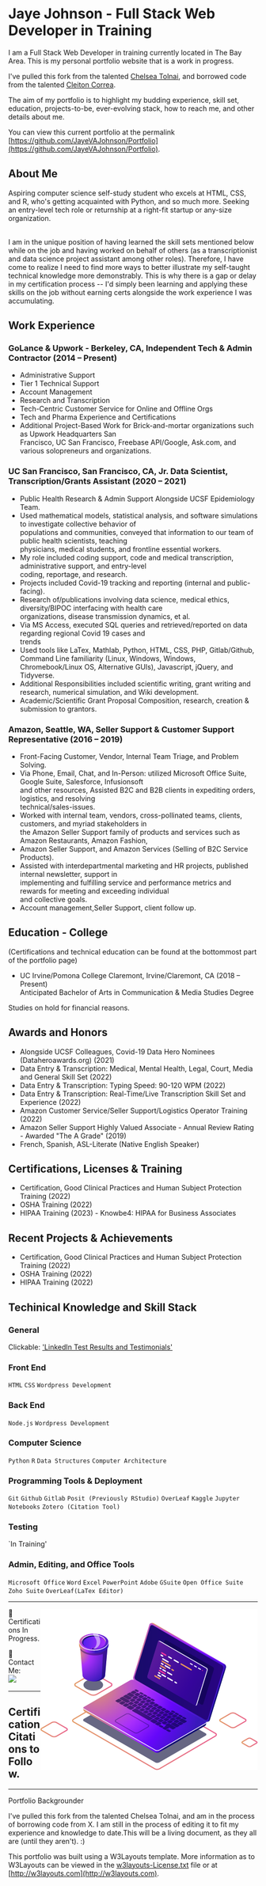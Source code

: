 # Jaye Johnson - Full Stack Web Developer in Training

I am a Full Stack Web Developer in training currently located in The Bay Area. This is my personal portfolio website that is a work in progress.

I've pulled this fork from the talented [Chelsea Tolnai](https://github.com/ChelseaTolnai/Portfolio), and borrowed code from the talented [Cleiton Correa](https://github.com/CleitonCorrea/my-certifications).

The aim of my portfolio is to highlight my budding experience, skill set, education, projects-to-be, ever-evolving stack, how to reach me, and other details about me.

You can view this current portfolio at the permalink [https://github.com/JayeVAJohnson/Portfolio](https://github.com/JayeVAJohnson/Portfolio).

## About Me

Aspiring computer science self-study student who excels at HTML, CSS, and R, who's getting acquainted with Python, and so much more. Seeking an entry-level tech role or returnship at a right-fit startup or any-size organization.<br>

<br>I am in the unique position of having learned the skill sets mentioned below while on the job and having worked on behalf of others (as a transcriptionist and data science project assistant among other roles). Therefore, I have come to realize I need to find more ways to better illustrate my self-taught technical knowledge more demonstrably. This is why there is a gap or delay in my certification process -- I'd simply been learning and applying these skills on the job without earning certs alongside the work experience I was accumulating. 

</p>

## Work Experience

### GoLance & Upwork - Berkeley, CA, Independent Tech & Admin Contractor (2014 – Present)

- Administrative Support</br>
- Tier 1 Technical Support</br>
- Account Management</br>
- Research and Transcription</br>
- Tech-Centric Customer Service for Online and Offline Orgs</br>
- Tech and Pharma Experience and Certifications</br>
- Additional Project-Based Work for Brick-and-mortar organizations such as Upwork Headquarters San</br>
  Francisco, UC San Francisco, Freebase API/Google, Ask.com, and various solopreneurs and organizations.</br>

### UC San Francisco, San Francisco, CA, Jr. Data Scientist, Transcription/Grants Assistant (2020 – 2021)

- Public Health Research & Admin Support Alongside UCSF Epidemiology Team.</br>
- Used mathematical models, statistical analysis, and software simulations to investigate collective behavior of</br>
  populations and communities, conveyed that information to our team of public health scientists, teaching</br>
  physicians, medical students, and frontline essential workers.</br>
- My role included coding support, code and medical transcription, administrative support, and entry-level</br>
  coding, reportage, and research.</br>
- Projects included Covid-19 tracking and reporting (internal and public-facing).</br>
- Research of/publications involving data science, medical ethics, diversity/BIPOC interfacing with health care</br>
  organizations, disease transmission dynamics, et al.</br>
- Via MS Access, executed SQL queries and retrieved/reported on data regarding regional Covid 19 cases and</br>
  trends</br>
- Used tools like LaTex, Mathlab, Python, HTML, CSS, PHP, Gitlab/Github, Command Line familiarity (Linux,
  Windows, Windows, Chromebook/Linux OS, Alternative GUIs), Javascript, jQuery, and Tidyverse.</br>
- Additional Responsibilities included scientific writing, grant writing and research, numerical simulation, and
  Wiki development.</br>
- Academic/Scientific Grant Proposal Composition, research, creation & submission to grantors.</br>


### Amazon, Seattle, WA, Seller Support & Customer Support Representative (2016 – 2019)

- Front-Facing Customer, Vendor, Internal Team Triage, and Problem Solving.</br>
- Via Phone, Email, Chat, and In-Person: utilized Microsoft Office Suite, Google Suite, Salesforce, Infusionsoft</br>
  and other resources, Assisted B2C and B2B clients in expediting orders, logistics, and resolving</br>
  technical/sales-issues.</br>
- Worked with internal team, vendors, cross-pollinated teams, clients, customers, and myriad stakeholders in</br>
  the Amazon Seller Support family of products and services such as Amazon Restaurants, Amazon Fashion,</br>
- Amazon Seller Support, and Amazon Services (Selling of B2C Service Products).</br>
- Assisted with interdepartmental marketing and HR projects, published internal newsletter, support in</br>
  implementing and fulfilling service and performance metrics and rewards for meeting and exceeding individual</br>
  and collective goals.</br>
- Account management,Seller Support, client follow up.</br>


## Education - College
   (Certifications and technical education can be found at the bottommost part of the portfolio page)
   
- UC Irvine/Pomona College Claremont, Irvine/Claremont, CA (2018 – Present)</br>
  Anticipated Bachelor of Arts in Communication & Media Studies Degree </br>

 Studies on hold for financial reasons.</br>

## Awards and Honors

- Alongside UCSF Colleagues, Covid-19 Data Hero Nominees (Dataheroawards.org) (2021)</br>
- Data Entry & Transcription: Medical, Mental Health, Legal, Court, Media and General Skill Set (2022)</br>
- Data Entry & Transcription: Typing Speed: 90-120 WPM (2022)</br>
- Data Entry & Transcription: Real-Time/Live Transcription Skill Set and Experience (2022)</br>
- Amazon Customer Service/Seller Support/Logistics Operator Training (2022)</br>
- Amazon Seller Support Highly Valued Associate - Annual Review Rating - Awarded "The A Grade" (2019)</br>
- French, Spanish, ASL-Literate (Native English Speaker)</br>

## Certifications, Licenses & Training
- Certification, Good Clinical Practices and Human Subject Protection Training (2022)</br>
- OSHA Training (2022)</br>
- HIPAA Training (2023) - Knowbe4: HIPAA for Business Associates</br>


## Recent Projects & Achievements 
- Certification, Good Clinical Practices and Human Subject Protection Training (2022)</br>
- OSHA Training (2022)</br>
- HIPAA Training (2022)</br>
 
## Techinical Knowledge and Skill Stack

### General 

Clickable: <a href="https://www.linkedin.com/in/jayevajohnson/details/skills" alt="Linkedin" target="_blank" >'LinkedIn Test Results and Testimonials'</a>

### Front End

`HTML` `CSS` `Wordpress Development`

### Back End

`Node.js` `Wordpress Development`

### Computer Science

`Python` `R` `Data Structures` `Computer Architecture`

### Programming Tools & Deployment

`Git` `Github` `Gitlab` `Posit (Previously RStudio)` `OverLeaf` `Kaggle` `Jupyter Notebooks`  `Zotero (Citation Tool)` 

### Testing

`In Training'

### Admin, Editing, and Office Tools

`Microsoft Office` `Word` `Excel` `PowerPoint` `Adobe` `GSuite` `Open Office Suite` `Zoho Suite` `OverLeaf(LaTex Editor)` 


----------------------

<img src="https://github.com/JayeVAJohnson/Portfolio/blob/master/images/computer-illustration.png" align="right" alt="Computador iuriCode">

<p align="left">
 🦄  Certifications In Progress.
 
</p>
 
 🤝 Contact Me:
 </br>
  <a href="https://www.linkedin.com/in/jayevajohnson" alt="Linkedin" target="_blank" >
  <img src="https://img.shields.io/badge/-Linkedin-0e76a8?style=flat-square&logo=Linkedin&logoColor=white&link=https://www.linkedin.com/in/jayevajohnson/" /></a>
 
</p>  
 
----------------------

## Certification Citations to Follow. 

----------------------
Portfolio Backgrounder

I've pulled this fork from the talented Chelsea Tolnai, and am in the process of borrowing code from X.  I am still in the process of editing it to fit my experience and knowledge to date.This will be a living document, as they all are (until they aren't). :)

This portfolio was built using a W3Layouts template. More information as to W3Layouts can be viewed in the [w3layouts-License.txt](w3layouts-License.txt) file or at [http://w3layouts.com](http://w3layouts.com).
